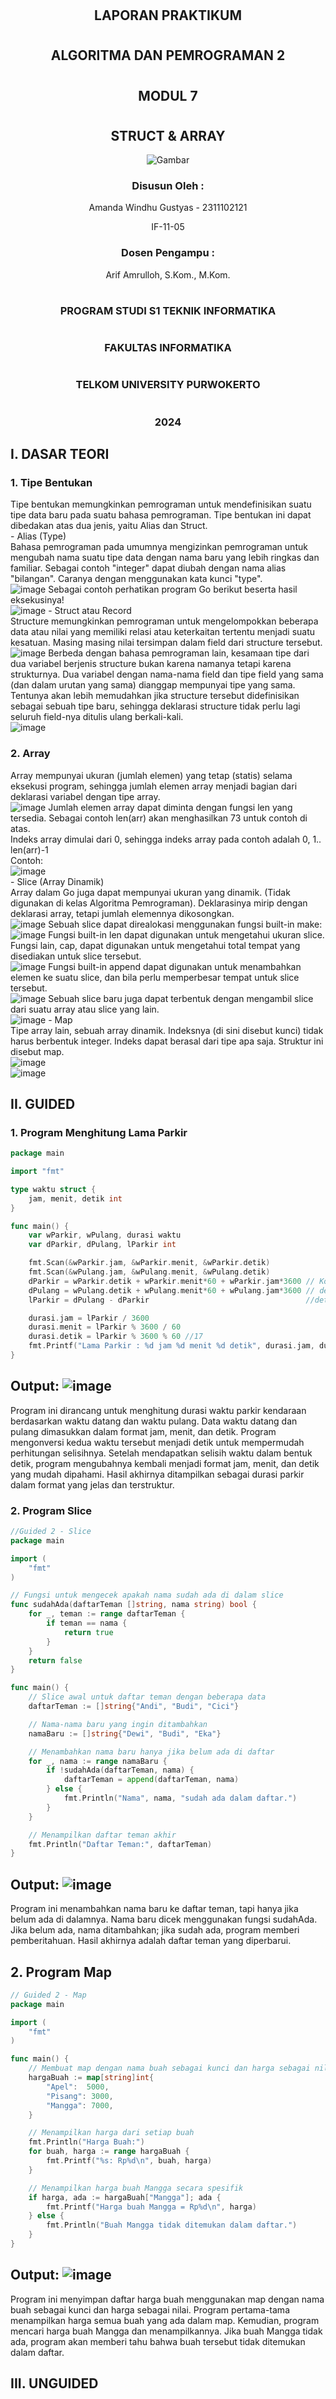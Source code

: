 # <h2 align="center">LAPORAN PRAKTIKUM</h2>
# <h2 align="center">ALGORITMA DAN PEMROGRAMAN 2</h2>
# <h2 align="center">MODUL 7</h2>
# <h2 align="center"> STRUCT & ARRAY </h2>
<p align="center">
    <img src="https://github.com/user-attachments/assets/3ccfed0b-72d1-4349-ac08-c4dce379c827" alt="Gambar">
</p>
 <h3  align="center" >Disusun Oleh : </h3>
<p align="center">Amanda Windhu Gustyas - 2311102121</p>
<p align="center">IF-11-05</p>
 <h3 <p align="center" >Dosen Pengampu : </h3> </p>
 <p align="center">Arif Amrulloh, S.Kom., M.Kom.</p>

# <h3 align="center"> PROGRAM STUDI S1 TEKNIK INFORMATIKA </h3>
# <h3 align="center"> FAKULTAS INFORMATIKA </h3>
# <h3 align="center"> TELKOM UNIVERSITY PURWOKERTO </h3>
# <h3 align="center"> 2024 </h3>

## I. DASAR TEORI

### 1. Tipe Bentukan
Tipe bentukan memungkinkan pemrograman untuk mendefinisikan suatu tipe data baru pada suatu bahasa pemrograman. Tipe bentukan ini dapat dibedakan atas dua jenis, yaitu Alias dan Struct.</br>
    - Alias (Type)<br/>
    Bahasa pemrograman pada umumnya mengizinkan pemrograman untuk mengubah nama suatu tipe data dengan nama baru yang lebih ringkas dan familiar. Sebagai contoh
    "integer" dapat diubah dengan nama alias "bilangan". Caranya dengan menggunakan kata kunci "type".<br/>
    ![image](https://github.com/user-attachments/assets/13275380-ce9e-4c1e-bce0-0affa3239e62)
    Sebagai contoh perhatikan program Go berikut beserta  hasil eksekusinya!<br/>
    ![image](https://github.com/user-attachments/assets/887c4efc-3d81-4201-9d80-75db2e59f166)
    - Struct atau Record<br/>
    Structure memungkinkan pemrograman untuk mengelompokkan beberapa data atau nilai yang memiliki relasi atau keterkaitan tertentu menjadi suatu kesatuan. Masing
    masing nilai tersimpan dalam field dari structure tersebut.<br/>
    ![image](https://github.com/user-attachments/assets/ee368f95-8266-4a14-87da-1f85bcf2cc3e)
    Berbeda dengan bahasa pemrograman lain, kesamaan tipe dari dua variabel berjenis structure bukan karena namanya tetapi karena strukturnya. Dua variabel dengan 
    nama-nama field dan tipe field yang sama (dan dalam urutan yang sama) dianggap mempunyai tipe yang sama. Tentunya akan lebih memudahkan jika structure tersebut
    didefinisikan sebagai sebuah tipe baru, sehingga deklarasi structure tidak perlu lagi seluruh field-nya ditulis ulang berkali-kali.<br/>
    ![image](https://github.com/user-attachments/assets/afbe3b7c-6617-4765-9a43-459f408d9f63)

### 2. Array<br/>
Array mempunyai ukuran (jumlah elemen) yang tetap (statis) selama eksekusi program, sehingga jumlah elemen array menjadi bagian dari deklarasi variabel dengan tipe array.<br/>
![image](https://github.com/user-attachments/assets/bf257fb1-0618-4938-adfc-f4421d286980)
Jumlah elemen array dapat diminta dengan fungsi len yang tersedia. Sebagai contoh len(arr) akan menghasilkan 73 untuk contoh di atas.<br/>
Indeks array dimulai dari 0, sehingga indeks array pada contoh adalah 0, 1.. len(arr)-1<br/>
Contoh:<br/>
![image](https://github.com/user-attachments/assets/9d6a3239-2ae2-4fcb-b98f-adf08c23df36)<br/>
    - Slice (Array Dinamik)<br/>
    Array dalam Go juga dapat mempunyai ukuran yang dinamik. (Tidak digunakan di kelas Algoritma Pemrograman). Deklarasinya mirip dengan deklarasi array, tetapi
    jumlah elemennya dikosongkan.<br/>
    ![image](https://github.com/user-attachments/assets/fd8d3f2a-0494-429f-82aa-f1c42870e8d0)
    Sebuah slice dapat direalokasi menggunakan fungsi built-in make:<br/>
    ![image](https://github.com/user-attachments/assets/eccdd951-b904-4162-a9de-86b03439c704)
    Fungsi built-in len dapat digunakan untuk mengetahui ukuran slice. Fungsi lain, cap, dapat digunakan untuk mengetahui total tempat yang disediakan untuk slice
    tersebut.<br/>
    ![image](https://github.com/user-attachments/assets/f910cb7c-0062-45a2-b702-0113e6e81fde)
    Fungsi built-in append dapat digunakan untuk menambahkan elemen ke suatu slice, dan bila perlu memperbesar tempat untuk slice tersebut.<br/>
    ![image](https://github.com/user-attachments/assets/f36ecae1-0f8b-4a6a-8a48-18ab7b97a883)
    Sebuah slice baru juga dapat terbentuk dengan mengambil slice dari suatu array atau slice yang lain.<br/>
    ![image](https://github.com/user-attachments/assets/ab36eea8-d2ef-4bf5-9ad8-f3d9059baaad)
    - Map<br/>
    Tipe array lain, sebuah array dinamik. Indeksnya (di sini disebut kunci) tidak harus berbentuk integer. Indeks dapat berasal dari tipe apa saja. Struktur ini
    disebut map.<br/>
    ![image](https://github.com/user-attachments/assets/7916e324-fdc1-48f4-a304-0f805bd3c920)<br/>
    ![image](https://github.com/user-attachments/assets/7a9c1cdb-dc40-4083-ae3d-22210e26ebce)

## II. GUIDED

### 1. Program Menghitung Lama Parkir

```go
package main

import "fmt"

type waktu struct {
	jam, menit, detik int
}

func main() {
	var wParkir, wPulang, durasi waktu
	var dParkir, dPulang, lParkir int

	fmt.Scan(&wParkir.jam, &wParkir.menit, &wParkir.detik)
	fmt.Scan(&wPulang.jam, &wPulang.menit, &wPulang.detik)
	dParkir = wParkir.detik + wParkir.menit*60 + wParkir.jam*3600 // Konversi ke detik
	dPulang = wPulang.detik + wPulang.menit*60 + wPulang.jam*3600 // detik
	lParkir = dPulang - dParkir                                   //detik dari pulang-datang

	durasi.jam = lParkir / 3600
	durasi.menit = lParkir % 3600 / 60
	durasi.detik = lParkir % 3600 % 60 //17
	fmt.Printf("Lama Parkir : %d jam %d menit %d detik", durasi.jam, durasi.menit, durasi.detik)
}
```
## Output: ![image](https://github.com/user-attachments/assets/a2c3298e-bffc-45dd-a9d1-2a809e2cd487)

Program ini dirancang untuk menghitung durasi waktu parkir kendaraan berdasarkan waktu datang dan waktu pulang. Data waktu datang dan pulang dimasukkan dalam format jam, menit, dan detik. Program mengonversi kedua waktu tersebut menjadi detik untuk mempermudah perhitungan selisihnya. Setelah mendapatkan selisih waktu dalam bentuk detik, program mengubahnya kembali menjadi format jam, menit, dan detik yang mudah dipahami. Hasil akhirnya ditampilkan sebagai durasi parkir dalam format yang jelas dan terstruktur.

### 2. Program Slice

```go
//Guided 2 - Slice
package main

import (
	"fmt"
)

// Fungsi untuk mengecek apakah nama sudah ada di dalam slice
func sudahAda(daftarTeman []string, nama string) bool {
	for _, teman := range daftarTeman {
		if teman == nama {
			return true
		}
	}
	return false
}

func main() {
	// Slice awal untuk daftar teman dengan beberapa data
	daftarTeman := []string{"Andi", "Budi", "Cici"}

	// Nama-nama baru yang ingin ditambahkan
	namaBaru := []string{"Dewi", "Budi", "Eka"}

	// Menambahkan nama baru hanya jika belum ada di daftar
	for _, nama := range namaBaru {
		if !sudahAda(daftarTeman, nama) {
			daftarTeman = append(daftarTeman, nama)
		} else {
			fmt.Println("Nama", nama, "sudah ada dalam daftar.")
		}
	}

	// Menampilkan daftar teman akhir
	fmt.Println("Daftar Teman:", daftarTeman)
}
```
## Output: ![image](https://github.com/user-attachments/assets/ce78a6fa-3263-449a-82f0-bd6acb183a0a)

Program ini menambahkan nama baru ke daftar teman, tapi hanya jika belum ada di dalamnya. Nama baru dicek menggunakan fungsi sudahAda. Jika belum ada, nama ditambahkan; jika sudah ada, program memberi pemberitahuan. Hasil akhirnya adalah daftar teman yang diperbarui.

## 2. Program Map

```go
// Guided 2 - Map
package main

import (
	"fmt"
)

func main() {
	// Membuat map dengan nama buah sebagai kunci dan harga sebagai nilai
	hargaBuah := map[string]int{
		"Apel":  5000,
		"Pisang": 3000,
		"Mangga": 7000,
	}

	// Menampilkan harga dari setiap buah
	fmt.Println("Harga Buah:")
	for buah, harga := range hargaBuah {
		fmt.Printf("%s: Rp%d\n", buah, harga)
	}

	// Menampilkan harga buah Mangga secara spesifik
	if harga, ada := hargaBuah["Mangga"]; ada {
		fmt.Printf("Harga buah Mangga = Rp%d\n", harga)
	} else {
		fmt.Println("Buah Mangga tidak ditemukan dalam daftar.")
	}
}
```
## Output: ![image](https://github.com/user-attachments/assets/f6c3009d-704e-4561-a00e-3575eb2b72e3)

Program ini menyimpan daftar harga buah menggunakan map dengan nama buah sebagai kunci dan harga sebagai nilai. Program pertama-tama menampilkan harga semua buah yang ada dalam map. Kemudian, program mencari harga buah Mangga dan menampilkannya. Jika buah Mangga tidak ada, program akan memberi tahu bahwa buah tersebut tidak ditemukan dalam daftar.

## III. UNGUIDED








